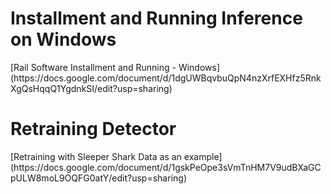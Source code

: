 <h1>Installment and Running Inference on Windows</h1>
[Rail Software Installment and Running - Windows](https://docs.google.com/document/d/1dgUWBqvbuQpN4nzXrfEXHfz5RnkXgQsHqqQ1YgdnkSI/edit?usp=sharing)


<h1>Retraining Detector</h1>
[Retraining with Sleeper Shark Data as an example](https://docs.google.com/document/d/1gskPeOpe3sVmTnHM7V9udBXaGCpULW8moL9OQFG0atY/edit?usp=sharing)
